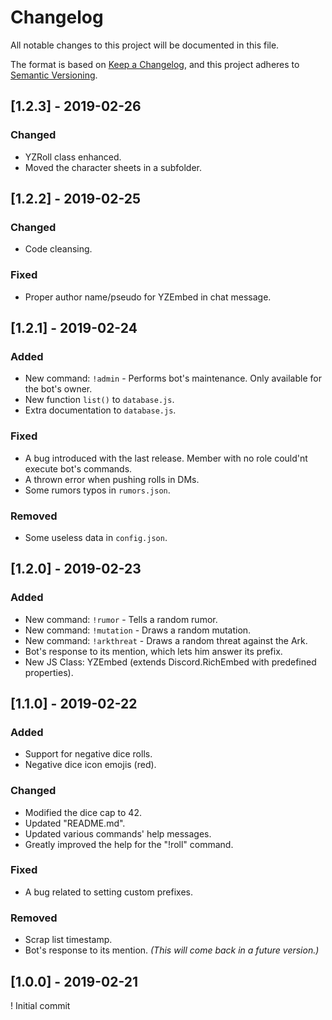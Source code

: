 # Changelog
All notable changes to this project will be documented in this file.

The format is based on [Keep a Changelog](https://keepachangelog.com/en/1.0.0/),
and this project adheres to [Semantic Versioning](https://semver.org/spec/v2.0.0.html).

## [1.2.3] - 2019-02-26
### Changed
- YZRoll class enhanced.
- Moved the character sheets in a subfolder.

## [1.2.2] - 2019-02-25
### Changed
- Code cleansing.

### Fixed
- Proper author name/pseudo for YZEmbed in chat message.

## [1.2.1] - 2019-02-24
### Added
- New command: `!admin` - Performs bot's maintenance. Only available for the bot's owner.
- New function `list()` to `database.js`.
- Extra documentation to `database.js`.

### Fixed
- A bug introduced with the last release. Member with no role could'nt execute bot's commands.
- A thrown error when pushing rolls in DMs.
- Some rumors typos in `rumors.json`.

### Removed
- Some useless data in `config.json`.

## [1.2.0] - 2019-02-23
### Added
- New command: `!rumor` - Tells a random rumor.
- New command: `!mutation` - Draws a random mutation.
- New command: `!arkthreat` - Draws a random threat against the Ark.
- Bot's response to its mention, which lets him answer its prefix.
- New JS Class: YZEmbed (extends Discord.RichEmbed with predefined properties).

## [1.1.0] - 2019-02-22
### Added
- Support for negative dice rolls.
- Negative dice icon emojis (red).

### Changed
- Modified the dice cap to 42.
- Updated "README.md".
- Updated various commands' help messages.
- Greatly improved the help for the "!roll" command.

### Fixed
- A bug related to setting custom prefixes.

### Removed
- Scrap list timestamp.
- Bot's response to its mention. *(This will come back in a future version.)*

## [1.0.0] - 2019-02-21
! Initial commit